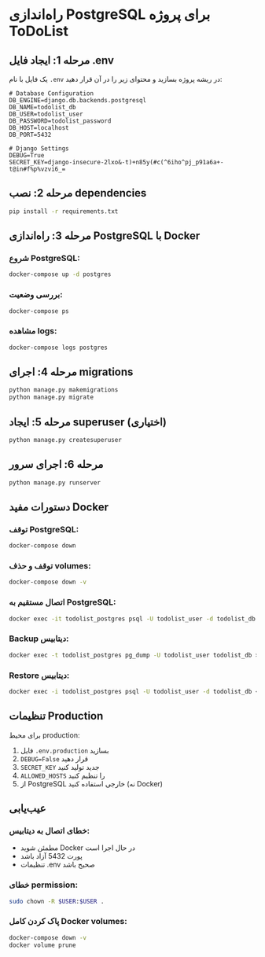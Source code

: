 # راه‌اندازی PostgreSQL برای پروژه ToDoList

## مرحله 1: ایجاد فایل .env

یک فایل با نام `.env` در ریشه پروژه بسازید و محتوای زیر را در آن قرار دهید:

```
# Database Configuration
DB_ENGINE=django.db.backends.postgresql
DB_NAME=todolist_db
DB_USER=todolist_user
DB_PASSWORD=todolist_password
DB_HOST=localhost
DB_PORT=5432

# Django Settings
DEBUG=True
SECRET_KEY=django-insecure-2lxo&-t)+n85y(#c(^6iho^pj_p91a6a+-t@in#f%p%vzvi6_=
```

## مرحله 2: نصب dependencies

```bash
pip install -r requirements.txt
```

## مرحله 3: راه‌اندازی PostgreSQL با Docker

### شروع PostgreSQL:
```bash
docker-compose up -d postgres
```

### بررسی وضعیت:
```bash
docker-compose ps
```

### مشاهده logs:
```bash
docker-compose logs postgres
```

## مرحله 4: اجرای migrations

```bash
python manage.py makemigrations
python manage.py migrate
```

## مرحله 5: ایجاد superuser (اختیاری)

```bash
python manage.py createsuperuser
```

## مرحله 6: اجرای سرور

```bash
python manage.py runserver
```

## دستورات مفید Docker

### توقف PostgreSQL:
```bash
docker-compose down
```

### توقف و حذف volumes:
```bash
docker-compose down -v
```

### اتصال مستقیم به PostgreSQL:
```bash
docker exec -it todolist_postgres psql -U todolist_user -d todolist_db
```

### Backup دیتابیس:
```bash
docker exec -t todolist_postgres pg_dump -U todolist_user todolist_db > backup.sql
```

### Restore دیتابیس:
```bash
docker exec -i todolist_postgres psql -U todolist_user -d todolist_db < backup.sql
```

## تنظیمات Production

برای محیط production:

1. فایل `.env.production` بسازید
2. `DEBUG=False` قرار دهید  
3. `SECRET_KEY` جدید تولید کنید
4. `ALLOWED_HOSTS` را تنظیم کنید
5. از PostgreSQL خارجی استفاده کنید (نه Docker)

## عیب‌یابی

### خطای اتصال به دیتابیس:
- مطمئن شوید Docker در حال اجرا است
- پورت 5432 آزاد باشد
- تنظیمات .env صحیح باشد

### خطای permission:
```bash
sudo chown -R $USER:$USER .
```

### پاک کردن کامل Docker volumes:
```bash
docker-compose down -v
docker volume prune
``` 